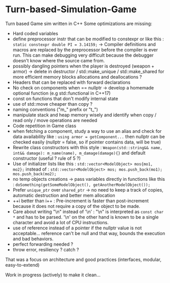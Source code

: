 # Turn-based-Simulation-Game
Turn based Game sim written in C++ 
Some optimizations are missing: 

- Hard coded variables 
- define preprocessor instr that can be modified to constexpr or like this : ```static constexpr double PI = 3.14159;``` -> Compiler definitions and macros are replaced by the preprocessor before the compiler is ever run. This can make debugging very difficult because the debugger doesn't know where the source came from.
- possibly dangling pointers when the player is destroyed (weapon + armor) -> delete in destructor / std::make_unique / std::make_shared for more efficient memory blocks allocations and deallocations ? 
- Headers that can be replaced with forward declarations
- No check on components when == nullptr -> develop a homemade optional function (e.g std::functional in C++17)
- const on functions that don't modify internal state 
- use of std::move cheaper than copy ?
- naming conventions ("m_" prefix or "t_")
- manipulate stack and heap memory wisely and identify when copy / read only / move operations are needed
- Code repetition in Game class
- when fetching a component, study a way to use an alias and check for data availability like : ```using armor = getComponent...``` then nullptr can be checked easily (nullptr = false, so if pointer contains data, will be true)
- Rewrite class constructors with this style : ```Weapon(std::string&& name, int&& damage): m_name(name), m_damage(damage){}``` and default constructor (useful ? rule of 5 ?)
- Use of initializer lists like this : ```std::vector<ModelObject> mos{mo1, mo2};``` instead of : ```std::vector<ModelObject> mos; mos.push_back(mo1); mos.push_back(mo2);``` 
- no temp objects creations -> pass variables directly in functions like this : ```doSomething(getSomeModelObject(), getAnotherModelObject());```
- Prefer ```unique_ptr``` over ```shared_ptr``` -> no need to keep a track of copies, automatic destruction and better mem allocation
- ++i better than i++ : Pre-increment is faster than post-increment because it does not require a copy of the object to be made.
- Care about writing "\n" instead of '\n' : "\n" is interpreted as ```const char *``` and has to be parsed. '\n' on the other hand is known to be a single character and avoid a lot of CPU instructions.
- use of reference instead of a pointer if the nullptr value is not acceptable... reference can't be null and that way, bounds the execution and bad behaviors.
- perfect forwarding needed ? 
- throw error, resiliency ? catch ?

That was a focus on architecture and good practices (interfaces, modular, easy-to-extend) 


Work in progress (actively) to make it clean...
